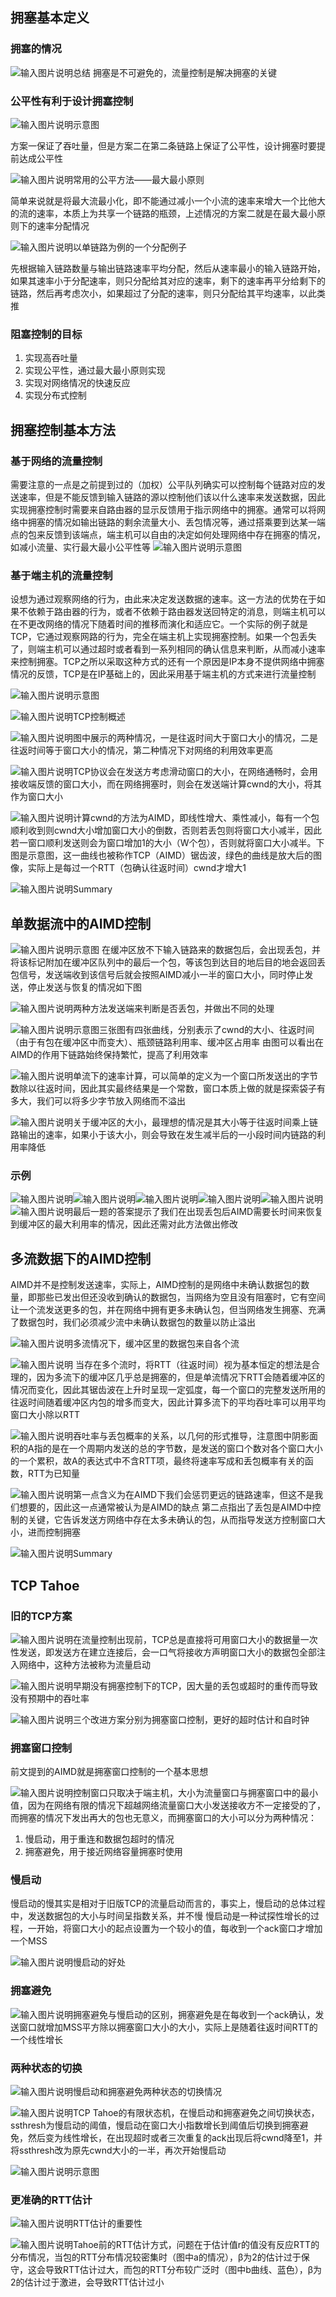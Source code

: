 ## 拥塞基本定义
### 拥塞的情况
![输入图片说明](/imgs/2025-09-18/BBudinJn2s2Lz8Eg.png)总结
拥塞是不可避免的，流量控制是解决拥塞的关键
### 公平性有利于设计拥塞控制
![输入图片说明](/imgs/2025-09-18/Dphl7bM1AsV9ma65.png)示意图

方案一保证了吞吐量，但是方案二在第二条链路上保证了公平性，设计拥塞时要提前达成公平性

![输入图片说明](/imgs/2025-09-18/7uSqvVPRANRCjw1L.png)常用的公平方法——最大最小原则

简单来说就是将最大流最小化，即不能通过减小一个小流的速率来增大一个比他大的流的速率，本质上为共享一个链路的瓶颈，上述情况的方案二就是在最大最小原则下的速率分配情况

![输入图片说明](/imgs/2025-09-18/oyHfz87EVB0Hbnda.png)以单链路为例的一个分配例子

先根据输入链路数量与输出链路速率平均分配，然后从速率最小的输入链路开始，如果其速率小于分配速率，则只分配给其对应的速率，剩下的速率再平分给剩下的链路，然后再考虑次小，如果超过了分配的速率，则只分配给其平均速率，以此类推

### 阻塞控制的目标
1. 实现高吞吐量
2. 实现公平性，通过最大最小原则实现
3. 实现对网络情况的快速反应
4. 实现分布式控制

## 拥塞控制基本方法

### 基于网络的流量控制
需要注意的一点是之前提到过的（加权）公平队列确实可以控制每个链路对应的发送速率，但是不能反馈到输入链路的源以控制他们该以什么速率来发送数据，因此实现拥塞控制时需要来自路由器的显示反馈用于指示网络中的拥塞。通常可以将网络中拥塞的情况如输出链路的剩余流量大小、丢包情况等，通过搭乘要到达某一端点的包来反馈到该端点，端主机可以自由的决定如何处理网络中存在拥塞的情况，如减小流量、实行最大最小公平性等
![输入图片说明](/imgs/2025-09-18/lXjFm32AtS0C8wXv.png)示意图

### 基于端主机的流量控制
设想为通过观察网络的行为，由此来决定发送数据的速率。这一方法的优势在于如果不依赖于路由器的行为，或者不依赖于路由器发送回特定的消息，则端主机可以在不更改网络的情况下随着时间的推移而演化和适应它。一个实际的例子就是TCP，它通过观察网路的行为，完全在端主机上实现拥塞控制。如果一个包丢失了，则端主机可以通过超时或者看到一系列相同的确认信息来判断，从而减小速率来控制拥塞。TCP之所以采取这种方式的还有一个原因是IP本身不提供网络中拥塞情况的反馈，TCP是在IP基础上的，因此采用基于端主机的方式来进行流量控制

![输入图片说明](/imgs/2025-09-18/sQSkXkcJpX3SqLwg.png)示意图

![输入图片说明](/imgs/2025-09-18/OxrrvuNpKxUVhk4h.png)TCP控制概述

![输入图片说明](/imgs/2025-09-18/wy0c0UGYraJvSKSx.png)图中展示的两种情况，一是往返时间大于窗口大小的情况，二是往返时间等于窗口大小的情况，第二种情况下对网络的利用效率更高

![输入图片说明](/imgs/2025-09-18/3Wa5R2qx5uRBgnEj.png)TCP协议会在发送方考虑滑动窗口的大小，在网络通畅时，会用接收端反馈的窗口大小，而在网络拥塞时，则会在发送端计算cwnd的大小，将其作为窗口大小

![输入图片说明](/imgs/2025-09-18/FlVfQjMPgAzpcyKv.png)计算cwnd的方法为AIMD，即线性增大、乘性减小，每有一个包顺利收到则cwnd大小增加窗口大小的倒数，否则若丢包则将窗口大小减半，因此若一窗口顺利发送则会为窗口增加1的大小（W个包），否则就将窗口大小减半。下图是示意图，这一曲线也被称作TCP（AIMD）锯齿波，绿色的曲线是放大后的图像，实际上是每过一个RTT（包确认往返时间）cwnd才增大1

![输入图片说明](/imgs/2025-09-18/THvsV0IXLn0onPA5.png)Summary

## 单数据流中的AIMD控制
![输入图片说明](/imgs/2025-09-18/kCrWW4HVDh242WGQ.png)示意图
在缓冲区放不下输入链路来的数据包后，会出现丢包，并将该标记附加在缓冲区队列中的最后一个包，等该包到达目的地后目的地会返回丢包信号，发送端收到该信号后就会按照AIMD减小一半的窗口大小，同时停止发送，停止发送与恢复的情况如下图

![输入图片说明](/imgs/2025-09-18/RzpOVbn3pXKLVoch.png)两种方法发送端来判断是否丢包，并做出不同的处理

![输入图片说明](/imgs/2025-09-18/pGflQrtdiZ6vovu5.png)示意图三张图有四张曲线，分别表示了cwnd的大小、往返时间（由于有包在缓冲区中而变大）、瓶颈链路利用率、缓冲区占用率
由图可以看出在AIMD的作用下链路始终保持繁忙，提高了利用效率

![输入图片说明](/imgs/2025-09-18/2CmyEISRX8kOFyGa.png)单流下的速率计算，可以简单的定义为一个窗口所发送出的字节数除以往返时间，因此其实最终结果是一个常数，窗口本质上做的就是探索袋子有多大，我们可以将多少字节放入网络而不溢出

![输入图片说明](/imgs/2025-09-18/TZgmALuVWJGJFbct.png)关于缓冲区的大小，最理想的情况是其大小等于往返时间乘上链路输出的速率，如果小于该大小，则会导致在发生减半后的一小段时间内链路的利用率降低

### 示例
![输入图片说明](/imgs/2025-09-18/WrlvUS8S7f09mB2M.png)![输入图片说明](/imgs/2025-09-18/GMQHddXR58P1pA4S.png)![输入图片说明](/imgs/2025-09-18/E6hKEnx1cyOn3UoO.png)![输入图片说明](/imgs/2025-09-18/vW35pxbeFdIC3Rzz.png)![输入图片说明](/imgs/2025-09-18/8UzY5VPi5fg3Y9ub.png)![输入图片说明](/imgs/2025-09-18/mesBl1QlcW74Vg2I.png)最后一题的答案提示了我们在出现丢包后AIMD需要长时间来恢复到缓冲区的最大利用率的情况，因此还需对此方法做出修改
## 多流数据下的AIMD控制
AIMD并不是控制发送速率，实际上，AIMD控制的是网络中未确认数据包的数量，即那些已发出但还没收到确认的数据包，当网络为空且没有阻塞时，它有空间让一个流发送更多的包，并在网络中拥有更多未确认包，但当网络发生拥塞、充满了数据包时，我们必须减少流中未确认数据包的数量以防止溢出

![输入图片说明](/imgs/2025-09-20/qCEMWi56ZFCiGS7O.png)多流情况下，缓冲区里的数据包来自各个流

![输入图片说明](/imgs/2025-09-20/Th6n43U5wfeKVnI7.png)
当存在多个流时，将RTT（往返时间）视为基本恒定的想法是合理的，因为多流下的缓冲区几乎总是拥塞的，但是单流情况下RTT会随着缓冲区的情况而变化，因此其锯齿波在上升时呈现一定弧度，每一个窗口的完整发送所用的往返时间随着缓冲区内包的增多而变大，因此计算多流下的平均吞吐率可以用平均窗口大小除以RTT

![输入图片说明](/imgs/2025-09-20/cCfv5wq1Xg4ZYeBy.png)吞吐率与丢包概率的关系，以几何的形式推导，注意图中阴影面积的A指的是在一个周期内发送的总的字节数，是发送的窗口个数对各个窗口大小的一个累积，故A的表达式中不含RTT项，最终将速率写成和丢包概率有关的函数，RTT为已知量

![输入图片说明](/imgs/2025-09-20/OdQqEPfS9l4lOhBe.png)第一点含义为在AIMD下我们会惩罚更远的链路速率，但这不是我们想要的，因此这一点通常被认为是AIMD的缺点
第二点指出了丢包是AIMD中控制的关键，它告诉发送方网络中存在太多未确认的包，从而指导发送方控制窗口大小，进而控制拥塞

![输入图片说明](/imgs/2025-09-20/gObFQOzFVvMioC7E.png)Summary

## TCP Tahoe
### 旧的TCP方案
![输入图片说明](/imgs/2025-09-20/Ec2W2NqqprenZDVa.png)在流量控制出现前，TCP总是直接将可用窗口大小的数据量一次性发送，即发送方在建立连接后，会一口气将接收方声明窗口大小的数据包全部注入网络中，这种方法被称为流量启动

![输入图片说明](/imgs/2025-09-20/t0gfTwulSgf9yeg6.png)早期没有拥塞控制下的TCP，因大量的丢包或超时的重传而导致没有预期中的吞吐率

![输入图片说明](/imgs/2025-09-20/eOi7hSod6d6YDZrS.png)三个改进方案分别为拥塞窗口控制，更好的超时估计和自时钟

### 拥塞窗口控制
前文提到的AIMD就是拥塞窗口控制的一个基本思想

![输入图片说明](/imgs/2025-09-20/sghH86HPANxauX7f.png)控制窗口只取决于端主机，大小为流量窗口与拥塞窗口中的最小值，因为在网络有限的情况下超越网络流量窗口大小发送接收方不一定接受的了，而拥塞的情况下发出再大的包也无意义，而拥塞窗口的大小可以分为两种情况：
1. 慢启动，用于重连和数据包超时的情况
2. 拥塞避免，用于接近网络容量拥塞时使用
### 慢启动
慢启动的慢其实是相对于旧版TCP的流量启动而言的，事实上，慢启动的总体过程中，发送数据包的大小与时间呈指数关系，并不慢
慢启动是一种试探性增长的过程，一开始，将窗口大小的起点设置为一个较小的值，每收到一个ack窗口才增加一个MSS

![输入图片说明](/imgs/2025-09-21/BuDhjaWUVrxFNb08.png)慢启动的好处
### 拥塞避免
![输入图片说明](/imgs/2025-09-21/YPbrjuAHr9sL5sWJ.png)拥塞避免与慢启动的区别，拥塞避免是在每收到一个ack确认，发送窗口就增加MSS平方除以拥塞窗口大小的大小，实际上是随着往返时间RTT的一个线性增长

### 两种状态的切换
![输入图片说明](/imgs/2025-09-21/RD4G2HCo3HLjCzyV.png)慢启动和拥塞避免两种状态的切换情况

![输入图片说明](/imgs/2025-09-21/QETey1xyrZ3C2B7h.png)TCP Tahoe的有限状态机，在慢启动和拥塞避免之间切换状态，ssthresh为慢启动的阈值，慢启动在窗口大小指数增长到阈值后切换到拥塞避免，然后变为线性增长，在出现超时或者三次重复的ack出现后将cwnd降至1，并将ssthresh改为原先cwnd大小的一半，再次开始慢启动

![输入图片说明](/imgs/2025-09-21/CvCxngXeTVzK8qB1.png)示意图

### 更准确的RTT估计
![输入图片说明](/imgs/2025-09-21/dpLCwrGNHvPTlWTK.png)RTT估计的重要性

![输入图片说明](/imgs/2025-09-21/3MgcRZB89T3v9VQc.png)Tahoe前的RTT估计方式，问题在于估计值r的值没有反应RTT的分布情况，当包的RTT分布情况较密集时（图中a的情况），β为2的估计过于保守，这会导致RTT估计过大，而包的RTT分布较广泛时（图中b曲线、蓝色），β为2的估计过于激进，会导致RTT估计过小
<!--stackedit_data:
eyJoaXN0b3J5IjpbMjE0MjE3NDQ2NCwtMTQ1ODkxMjA4MiwxOD
UyMzYyNzM2LDY3MzE3ODMwMCwtMTU5MDk5NjYzNSw3NTk4NTAw
NDIsMTQyNjM5MjA2NSwtNjA4MTI1NjAyLC03ODM2OTMxNTcsMT
IxNTQwMDMyMSwtOTE2Mzc4ODAzLDE3MDQzOTc3ODAsMTc1OTUx
NjI5NCwtNjUxMjAxOTE3LC04Njk4MjEwNzcsLTEyODE4NTQ0MT
MsMTc3OTY4MTU5MiwxMjUzNTk3OTc0LC03MzA4MjM2MzYsLTMz
NjAwNDQ4Ml19
-->